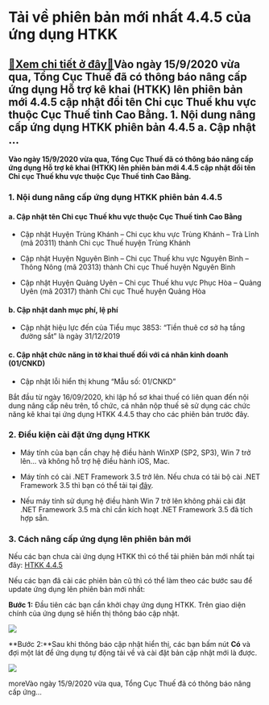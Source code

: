 Tải về phiên bản mới nhất 4.4.5 của ứng dụng HTKK
=================================================

[:gift:Xem chi tiết ở đây:gift:](https://hddtvn.com/tai-ve-phien-ban-moi-nhat-4-4-5-cua-ung-dung-htkk/)Vào ngày 15/9/2020 vừa qua, Tổng Cục Thuế đã có thông báo nâng cấp ứng dụng Hỗ trợ kê khai (HTKK) lên phiên bản mới 4.4.5 cập nhật đổi tên Chi cục Thuế khu vực thuộc Cục Thuế tỉnh Cao Bằng. 1. Nội dung nâng cấp ứng dụng HTKK phiên bản 4.4.5 a. Cập nhật …
--------------------------------------------------------------------------------------------------------------------------------------------------------------------------------------------------------------------------------------------------------------

**Vào ngày 15/9/2020 vừa qua, Tổng Cục Thuế đã có thông báo nâng cấp ứng dụng Hỗ trợ kê khai (HTKK) lên phiên bản mới 4.4.5 cập nhật đổi tên Chi cục Thuế khu vực thuộc Cục Thuế tỉnh Cao Bằng.**


### 1. Nội dung nâng cấp ứng dụng HTKK phiên bản 4.4.5


#### a. Cập nhật tên Chi cục Thuế khu vực thuộc Cục Thuế tỉnh Cao Bằng




* Cập nhật Huyện Trùng Khánh – Chi cục khu vực Trùng Khánh – Trà Lĩnh (mã 20311) thành Chi cục Thuế huyện Trùng Khánh

* Cập nhật Huyện Nguyên Bình – Chi cục Thuế khu vực Nguyên Bình – Thông Nông (mã 20313) thành Chi cục Thuế huyện Nguyên Bình

* Cập nhật Huyện Quảng Uyên – Chi cục Thuế khu vực Phục Hòa – Quảng Uyên (mã 20317) thành Chi cục Thuế huyện Quảng Hòa



#### b. Cập nhật danh mục phí, lệ phí




* Cập nhật hiệu lực đến của Tiểu mục 3853: “Tiền thuê cơ sở hạ tầng đường sắt” là ngày 31/12/2019



#### c. Cập nhật chức năng in tờ khai thuế đối với cá nhân kinh doanh (01/CNKD)




* Cập nhật lỗi hiển thị khung “Mẫu số: 01/CNKD”



Bắt đầu từ ngày 16/09/2020, khi lập hồ sơ khai thuế có liên quan đến nội dung nâng cấp nêu trên, tổ chức, cá nhân nộp thuế sẽ sử dụng các chức năng kê khai tại ứng dụng HTKK 4.4.5 thay cho các phiên bản trước đây.


### 2. Điều kiện cài đặt ứng dụng HTKK




* Máy tính của bạn cần chạy hệ điều hành WinXP (SP2, SP3), Win 7 trở lên… và không hỗ trợ hệ điều hành iOS, Mac.

* Máy tính có cài .NET Framework 3.5 trở lên. Nếu chưa có tải bộ cài .NET Framework 3.5 thì bạn có thể tải tại [đây](https://www.fshare.vn/file/F4X6R3TJZ5FH).

* Nếu máy tính sử dụng hệ điều hành Win 7 trở lên không phải cài đặt .NET Framework 3.5 mà chỉ cần kích hoạt .NET Framework 3.5 đã tích hợp sẵn.



### 3. Cách nâng cấp ứng dụng lên phiên bản mới


Nếu các bạn chưa cài ứng dụng HTKK thì có thể tải phiên bản mới nhất tại đây: [HTKK 4.4.5](https://www.fshare.vn/file/U6Y1ZMWF3TNK)


Nếu các bạn đã cài các phiên bản cũ thì có thể làm theo các bước sau để update ứng dụng lên phiên bản mới nhất:


**Bước 1:** Đầu tiên các bạn cần khởi chạy ứng dụng HTKK. Trên giao diện chính của ứng dụng sẽ hiển thị thông báo cập nhật.


![](https://hddtvn.com/wp-content/uploads/2021/01/lxGcaSm.png)


**Bước 2:**Sau khi thông báo cập nhật hiển thị, các bạn bấm nút **Có** và đợi một lát để ứng dụng tự động tải về và cài đặt bản cập nhật mới là được.


![](https://hddtvn.com/wp-content/uploads/2021/01/I98mkPe.png)


moreVào ngày 15/9/2020 vừa qua, Tổng Cục Thuế đã có thông báo nâng cấp ứng…

